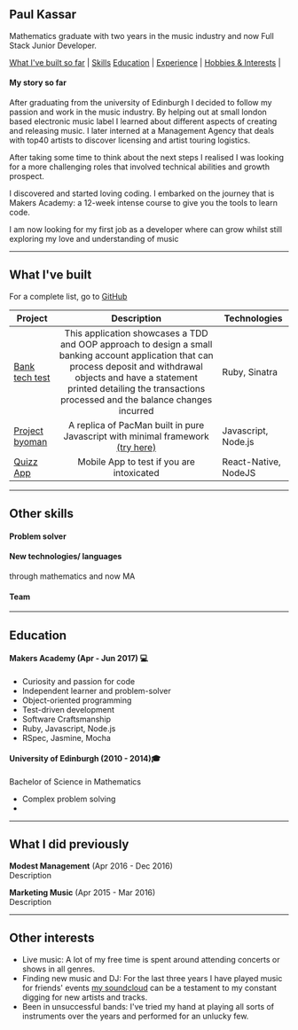 ## Paul Kassar

Mathematics graduate with two years in the music industry and now Full Stack Junior Developer.

 [What I've built so far](#built) | [Skills](#skills) [Education](#education) | [Experience](#experience) | [Hobbies & Interests](#hobbies) |

#### My story so far

After graduating from the university of Edinburgh I decided to follow my passion and work in the music industry. By helping out at small london based electronic music label I learned about different aspects of creating and releasing music. I later interned at a Management Agency that deals with top40 artists to discover licensing and artist touring logistics.

After taking some time to think about the next steps I realised I was looking for a more challenging roles that involved technical abilities and growth prospect.

I discovered and started loving coding. I embarked on the journey that is Makers Academy: a 12-week intense course to give you the tools to learn code.

I am now looking for my first job as a developer where can grow whilst still exploring my love and understanding of music


---
<a name="built"></a>
## What I've built

For a complete list, go to [GitHub](https://github.com/pkassar)

| Project   | Description | Technologies |
|-------------   |:---:         |---           |
| [Bank tech test](https://github.com/JayWebDevCom/bank-tech-test)| This application showcases a TDD and OOP approach to design a small banking account application that can process deposit and withdrawal objects and have a statement printed detailing the transactions processed and the balance changes incurred | Ruby, Sinatra |
| [Project byoman](https://github.com/henryhobhouse/project_byoman) | A replica of PacMan built in pure Javascript with minimal framework [(try here)](https://project-byo-man.herokuapp.com/)  | Javascript, Node.js |
| [Quizz App](https://github.com/henryhobhouse/quiz-app) | Mobile App to test if you are intoxicated  | React-Native, NodeJS |
---

## Other skills

#### Problem solver


#### New technologies/ languages
through mathematics and now MA


#### Team





---

<a name="education"></a>
## Education

#### Makers Academy (Apr - Jun 2017) 💻

- Curiosity and passion for code
- Independent learner and problem-solver
- Object-oriented programming
- Test-driven development
- Software Craftsmanship
- Ruby, Javascript, Node.js
- RSpec, Jasmine, Mocha

#### University of Edinburgh (2010 - 2014)‍🎓

Bachelor of Science in Mathematics

- Complex problem solving
-

---

## What I did previously

**Modest Management** (Apr 2016 -  Dec 2016)  
Description

**Marketing Music** (Apr 2015 - Mar 2016)  
Description


---

## Other interests

- Live music: A lot of my free time is spent around attending concerts or shows in all genres.
- Finding new music and DJ: For the last three years I have played music for  friends' events
[my soundcloud](https://soundcloud.com/pkassar/likes) can be a testament to my constant digging for new artists and tracks.
- Been in unsuccessful bands: I've tried my hand at playing all sorts of instruments over the years and performed for an unlucky few.
